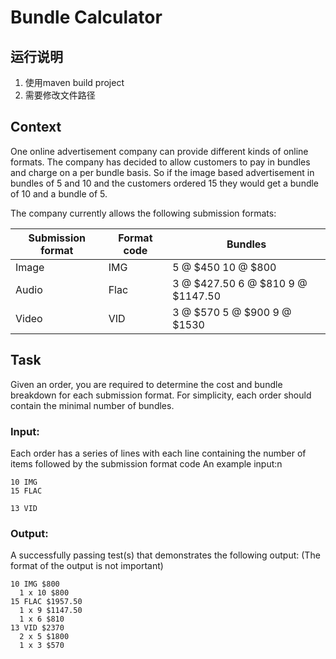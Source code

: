 # Bundle Calculator

## 运行说明
1. 使用maven build project
2. 需要修改文件路径

## Context
One online advertisement company can provide different kinds of online formats. The company has decided to allow customers to pay in bundles and charge on a per bundle basis. So if the image based advertisement in bundles of 5 and 10 and the customers ordered 15 they would get a bundle of 10 and a bundle of 5.

The company currently allows the following submission formats:

Submission format | Format code | Bundles
----------------- | ----------- | -------
Image | IMG | 5 @ $450 10 @ $800
Audio | Flac | 3 @ $427.50 6 @ $810 9 @ $1147.50
Video | VID | 3 @ $570 5 @ $900 9 @ $1530

## Task
Given an order, you are required to determine the cost and bundle breakdown for each submission format. For simplicity, each order should contain the minimal number of bundles.

### Input:
Each order has a series of lines with each line containing the number of items followed by the submission format code
An example input:n
```
10 IMG
15 FLAC

13 VID
```

### Output:
A successfully passing test(s) that demonstrates the following output: (The format of the output is not important)
```
10 IMG $800
  1 x 10 $800
15 FLAC $1957.50
  1 x 9 $1147.50
  1 x 6 $810
13 VID $2370
  2 x 5 $1800
  1 x 3 $570
```
